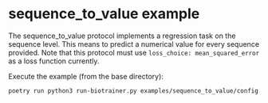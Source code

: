 # sequence_to_value example

The sequence_to_value protocol implements a regression task on the sequence level. This means to predict
a numerical value for every sequence provided. Note that this protocol must use 
`loss_choice: mean_squared_error` as a loss function currently.

Execute the example (from the base directory):
```bash
poetry run python3 run-biotrainer.py examples/sequence_to_value/config.yml
```
